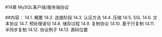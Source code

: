 #14章 MySQL客户端/服务端协议

##内容：
14.1. 	概要
14.2. 	连接阶段
14.3. 	认证方法
14.4. 	压缩
14.5. 	SSL
14.6. 	文本协议
14.7. 	预处理语句
14.8. 	储存过程
14.9.	复制协议
14.10.	基于行复制
14.11.	半同步复制
14.12.	协议例子
14.13.	源码位置

